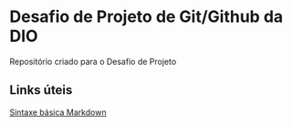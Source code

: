 # Desafio de Projeto de Git/Github da DIO
Repositório criado para o Desafio de Projeto
## Links úteis
[Sintaxe básica Markdown](https://www.markdownguide.org/basic-syntax/)
